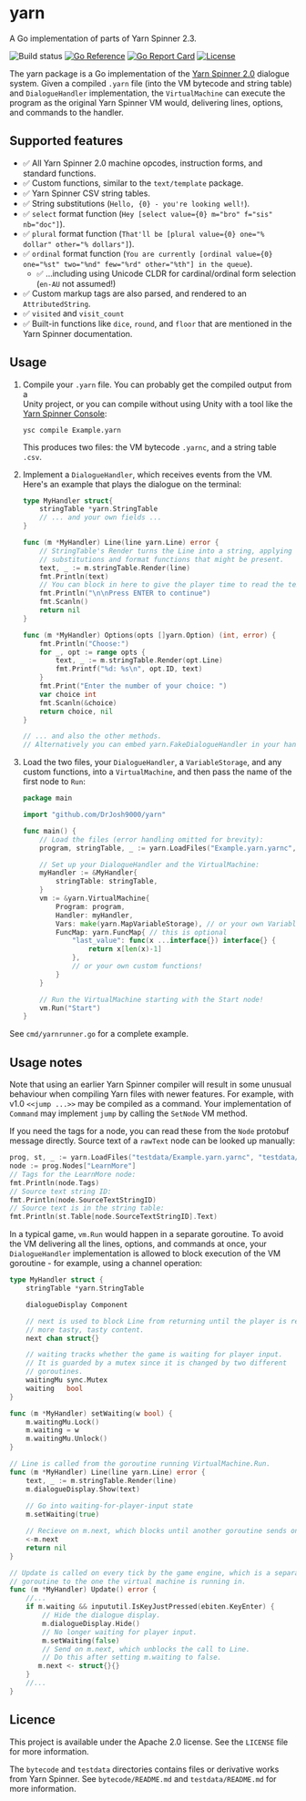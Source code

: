 # yarn

A Go implementation of parts of Yarn Spinner 2.3.

![Build status](https://github.com/DrJosh9000/yarn/actions/workflows/go.yml/badge.svg)
[![Go Reference](https://pkg.go.dev/badge/github.com/DrJosh9000/yarn.svg)](https://pkg.go.dev/github.com/DrJosh9000/yarn)
[![Go Report Card](https://goreportcard.com/badge/github.com/DrJosh9000/yarn)](https://goreportcard.com/report/github.com/DrJosh9000/yarn)
[![License](https://img.shields.io/badge/License-Apache%202.0-blue.svg)](https://github.com/DrJosh9000/yarn/blob/main/LICENSE)

The yarn package is a Go implementation of the
[Yarn Spinner 2.0](https://github.com/YarnSpinnerTool/YarnSpinner) dialogue
system. Given a compiled `.yarn` file (into the VM bytecode and string table)
and `DialogueHandler` implementation, the `VirtualMachine` can execute the
program as the original Yarn Spinner VM would, delivering lines, options, and
commands to the handler.

## Supported features

* ✅ All Yarn Spinner 2.0 machine opcodes, instruction forms, and standard
     functions.
* ✅ Custom functions, similar to the `text/template` package.
* ✅ Yarn Spinner CSV string tables.
* ✅ String substitutions (`Hello, {0} - you're looking well!`).
* ✅ `select` format function (`Hey [select value={0} m="bro" f="sis" nb="doc"]`).
* ✅ `plural` format function (`That'll be [plural value={0} one="% dollar" other="% dollars"]`).
* ✅ `ordinal` format function (`You are currently [ordinal value={0} one="%st" two="%nd" few="%rd" other="%th"] in the queue`).
  * ✅ ...including using Unicode CLDR for cardinal/ordinal form selection
    (`en-AU` not assumed!)
* ✅ Custom markup tags are also parsed, and rendered to an `AttributedString`.
* ✅ `visited` and `visit_count`
* ✅ Built-in functions like `dice`, `round`, and `floor` that are mentioned in the Yarn Spinner documentation.

## Usage

1. Compile your `.yarn` file. You can probably get the compiled output from a  
   Unity project, or you can compile without using Unity with a tool like the
   [Yarn Spinner Console](https://github.com/YarnSpinnerTool/YarnSpinner-Console):

   ```shell
   ysc compile Example.yarn
   ```

   This produces two files: the VM bytecode `.yarnc`, and a string table
   `.csv`.

2. Implement a `DialogueHandler`, which receives events from the VM. Here's an
   example that plays the dialogue on the terminal:

   ```go
   type MyHandler struct{
       stringTable *yarn.StringTable
       // ... and your own fields ...
   }

   func (m *MyHandler) Line(line yarn.Line) error {
       // StringTable's Render turns the Line into a string, applying all the
       // substitutions and format functions that might be present.
       text, _ := m.stringTable.Render(line)
       fmt.Println(text)
       // You can block in here to give the player time to read the text.
       fmt.Println("\n\nPress ENTER to continue")
       fmt.Scanln()
       return nil
   }

   func (m *MyHandler) Options(opts []yarn.Option) (int, error) {
       fmt.Println("Choose:")
       for _, opt := range opts {
           text, _ := m.stringTable.Render(opt.Line)
           fmt.Printf("%d: %s\n", opt.ID, text)
       }
       fmt.Print("Enter the number of your choice: ")
       var choice int
       fmt.Scanln(&choice)
       return choice, nil
   }

   // ... and also the other methods. 
   // Alternatively you can embed yarn.FakeDialogueHandler in your handler.
   ```

3. Load the two files, your `DialogueHandler`, a `VariableStorage`, and any
   custom functions, into a
   `VirtualMachine`, and then pass the name of the first node to `Run`:

   ```go
   package main
   
   import "github.com/DrJosh9000/yarn"
   
   func main() {
       // Load the files (error handling omitted for brevity):
       program, stringTable, _ := yarn.LoadFiles("Example.yarn.yarnc", "Example.yarn.csv", "en-AU")

       // Set up your DialogueHandler and the VirtualMachine:
       myHandler := &MyHandler{
           stringTable: stringTable,
       }
       vm := &yarn.VirtualMachine{
           Program: program,
           Handler: myHandler,
           Vars: make(yarn.MapVariableStorage), // or your own VariableStorage implementation
           FuncMap: yarn.FuncMap{ // this is optional
               "last_value": func(x ...interface{}) interface{} {
                   return x[len(x)-1]
               },
               // or your own custom functions!
           }
       }

       // Run the VirtualMachine starting with the Start node!
       vm.Run("Start")
   }
   ```

See `cmd/yarnrunner.go` for a complete example.

## Usage notes

Note that using an earlier Yarn Spinner compiler will result in some unusual
behaviour when compiling Yarn files with newer features. For example, with v1.0
`<<jump ...>>` may be compiled as a command. Your implementation of `Command`
may implement `jump` by calling the `SetNode` VM method.

If you need the tags for a node, you can read these from the `Node` protobuf
message directly. Source text of a `rawText` node can be looked up manually:

```go
prog, st, _ := yarn.LoadFiles("testdata/Example.yarn.yarnc", "testdata/Example.yarn.csv", "en")
node := prog.Nodes["LearnMore"]
// Tags for the LearnMore node:
fmt.Println(node.Tags)
// Source text string ID:
fmt.Println(node.SourceTextStringID)
// Source text is in the string table:
fmt.Println(st.Table[node.SourceTextStringID].Text)
```

In a typical game, `vm.Run` would happen in a separate goroutine. To avoid the
VM delivering all the lines, options, and commands at once, your
`DialogueHandler` implementation is allowed to block execution of the VM
goroutine - for example, using a channel operation:

```go
type MyHandler struct {
    stringTable *yarn.StringTable

    dialogueDisplay Component

    // next is used to block Line from returning until the player is ready for
    // more tasty, tasty content.
    next chan struct{}

    // waiting tracks whether the game is waiting for player input.
    // It is guarded by a mutex since it is changed by two different
    // goroutines.
    waitingMu sync.Mutex
    waiting   bool
}

func (m *MyHandler) setWaiting(w bool) {
    m.waitingMu.Lock()
    m.waiting = w
    m.waitingMu.Unlock()
}

// Line is called from the goroutine running VirtualMachine.Run.
func (m *MyHandler) Line(line yarn.Line) error {
    text, _ := m.stringTable.Render(line)
    m.dialogueDisplay.Show(text)
    
    // Go into waiting-for-player-input state
    m.setWaiting(true)

    // Recieve on m.next, which blocks until another goroutine sends on it.
    <-m.next
    return nil
}

// Update is called on every tick by the game engine, which is a separate
// goroutine to the one the virtual machine is running in.
func (m *MyHandler) Update() error {
    //...
    if m.waiting && inpututil.IsKeyJustPressed(ebiten.KeyEnter) {
        // Hide the dialogue display.
        m.dialogueDisplay.Hide()
        // No longer waiting for player input.
        m.setWaiting(false)
        // Send on m.next, which unblocks the call to Line.
        // Do this after setting m.waiting to false.
       m.next <- struct{}{}
    }
    //...
}
```

## Licence

This project is available under the Apache 2.0 license. See the `LICENSE` file
for more information.

The `bytecode` and `testdata` directories contains files or derivative works
from Yarn Spinner. See `bytecode/README.md` and `testdata/README.md` for more
information.
